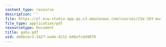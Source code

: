 ```yaml
---
content_type: resource
description: ''
file: https://ol-ocw-studio-app-qa.s3.amazonaws.com/courses/21m-293-music-of-africa-fall-2005/abbbcec33a27eade4212b46efcd49078_gahu.pdf
file_type: application/pdf
resourcetype: Document
title: gahu.pdf
uid: abbbcec3-3a27-eade-4212-b46efcd49078
---
```

